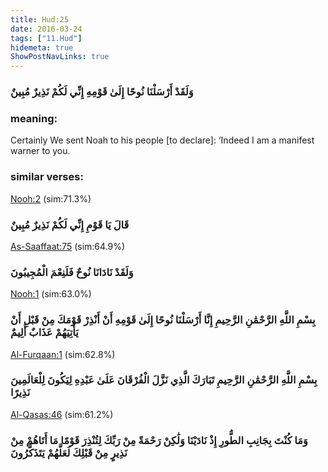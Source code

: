 ```yaml
---
title: Hud:25
date: 2016-03-24
tags: ["11.Hud"]
hidemeta: true 
ShowPostNavLinks: true 
---
```

### وَلَقَدْ أَرْسَلْنَا نُوحًا إِلَىٰ قَوْمِهِ إِنِّي لَكُمْ نَذِيرٌ مُبِينٌ
### meaning: 
Certainly We sent Noah to his people [to declare]: ‘Indeed I am a manifest warner to you.
### similar verses: 

[Nooh:2](/71/2) (sim:71.3%)

### قَالَ يَا قَوْمِ إِنِّي لَكُمْ نَذِيرٌ مُبِينٌ

[As-Saaffaat:75](/37/75) (sim:64.9%)

### وَلَقَدْ نَادَانَا نُوحٌ فَلَنِعْمَ الْمُجِيبُونَ

[Nooh:1](/71/1) (sim:63.0%)

### بِسْمِ اللَّهِ الرَّحْمَٰنِ الرَّحِيمِ إِنَّا أَرْسَلْنَا نُوحًا إِلَىٰ قَوْمِهِ أَنْ أَنْذِرْ قَوْمَكَ مِنْ قَبْلِ أَنْ يَأْتِيَهُمْ عَذَابٌ أَلِيمٌ

[Al-Furqaan:1](/25/1) (sim:62.8%)

### بِسْمِ اللَّهِ الرَّحْمَٰنِ الرَّحِيمِ تَبَارَكَ الَّذِي نَزَّلَ الْفُرْقَانَ عَلَىٰ عَبْدِهِ لِيَكُونَ لِلْعَالَمِينَ نَذِيرًا

[Al-Qasas:46](/28/46) (sim:61.2%)

### وَمَا كُنْتَ بِجَانِبِ الطُّورِ إِذْ نَادَيْنَا وَلَٰكِنْ رَحْمَةً مِنْ رَبِّكَ لِتُنْذِرَ قَوْمًا مَا أَتَاهُمْ مِنْ نَذِيرٍ مِنْ قَبْلِكَ لَعَلَّهُمْ يَتَذَكَّرُونَ
